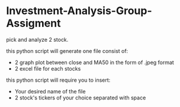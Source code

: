 # Investment-Analysis-Group-Assigment
pick and analyze 2 stock.

this python script will generate one file consist of:
- 2 graph plot between close and MA50 in the form of .jpeg format
- 2 excel file for each stocks

this python script will require you to insert:
- Your desired name of the file
- 2 stock's tickers of your choice separated with space
